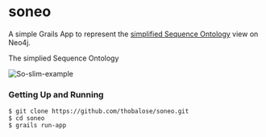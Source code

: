 # soneo
A simple Grails App to represent the [simplified Sequence Ontology](http://gmod.org/wiki/File:So-slim-example.png) view on Neo4j.

The simplied Sequence Ontology

![So-slim-example](http://gmod.org/mediawiki/images/1/16/So-slim-example.png "So-slim-example")

### Getting Up and Running

```
$ git clone https://github.com/thobalose/soneo.git
$ cd soneo
$ grails run-app
```
